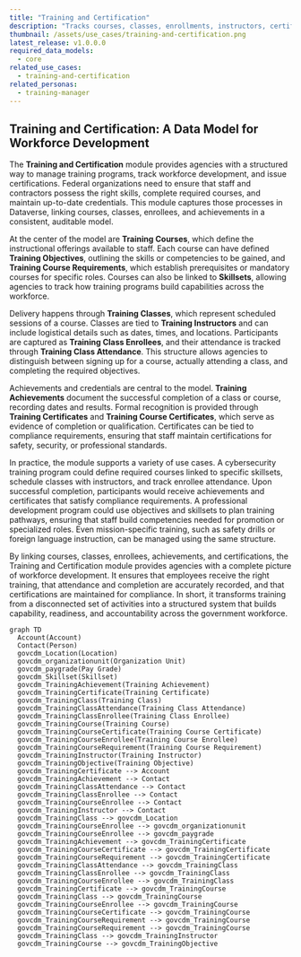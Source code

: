 ```yaml
---
title: "Training and Certification"
description: "Tracks courses, classes, enrollments, instructors, certificates, and related training artifacts to support agency learning and certification programs."
thumbnail: /assets/use_cases/training-and-certification.png
latest_release: v1.0.0.0
required_data_models:
  - core
related_use_cases:
  - training-and-certification
related_personas:
  - training-manager
---
```


## Training and Certification: A Data Model for Workforce Development

The **Training and Certification** module provides agencies with a structured way to manage training programs, track workforce development, and issue certifications. Federal organizations need to ensure that staff and contractors possess the right skills, complete required courses, and maintain up-to-date credentials. This module captures those processes in Dataverse, linking courses, classes, enrollees, and achievements in a consistent, auditable model.

At the center of the model are **Training Courses**, which define the instructional offerings available to staff. Each course can have defined **Training Objectives**, outlining the skills or competencies to be gained, and **Training Course Requirements**, which establish prerequisites or mandatory courses for specific roles. Courses can also be linked to **Skillsets**, allowing agencies to track how training programs build capabilities across the workforce.

Delivery happens through **Training Classes**, which represent scheduled sessions of a course. Classes are tied to **Training Instructors** and can include logistical details such as dates, times, and locations. Participants are captured as **Training Class Enrollees**, and their attendance is tracked through **Training Class Attendance**. This structure allows agencies to distinguish between signing up for a course, actually attending a class, and completing the required objectives.

Achievements and credentials are central to the model. **Training Achievements** document the successful completion of a class or course, recording dates and results. Formal recognition is provided through **Training Certificates** and **Training Course Certificates**, which serve as evidence of completion or qualification. Certificates can be tied to compliance requirements, ensuring that staff maintain certifications for safety, security, or professional standards.

In practice, the module supports a variety of use cases. A cybersecurity training program could define required courses linked to specific skillsets, schedule classes with instructors, and track enrollee attendance. Upon successful completion, participants would receive achievements and certificates that satisfy compliance requirements. A professional development program could use objectives and skillsets to plan training pathways, ensuring that staff build competencies needed for promotion or specialized roles. Even mission-specific training, such as safety drills or foreign language instruction, can be managed using the same structure.

By linking courses, classes, enrollees, achievements, and certifications, the Training and Certification module provides agencies with a complete picture of workforce development. It ensures that employees receive the right training, that attendance and completion are accurately recorded, and that certifications are maintained for compliance. In short, it transforms training from a disconnected set of activities into a structured system that builds capability, readiness, and accountability across the government workforce.

```mermaid
graph TD
  Account(Account)
  Contact(Person)
  govcdm_Location(Location)
  govcdm_organizationunit(Organization Unit)
  govcdm_paygrade(Pay Grade)
  govcdm_Skillset(Skillset)
  govcdm_TrainingAchievement(Training Achievement)
  govcdm_TrainingCertificate(Training Certificate)
  govcdm_TrainingClass(Training Class)
  govcdm_TrainingClassAttendance(Training Class Attendance)
  govcdm_TrainingClassEnrollee(Training Class Enrollee)
  govcdm_TrainingCourse(Training Course)
  govcdm_TrainingCourseCertificate(Training Course Certificate)
  govcdm_TrainingCourseEnrollee(Training Course Enrollee)
  govcdm_TrainingCourseRequirement(Training Course Requirement)
  govcdm_TrainingInstructor(Training Instructor)
  govcdm_TrainingObjective(Training Objective)
  govcdm_TrainingCertificate --> Account
  govcdm_TrainingAchievement --> Contact
  govcdm_TrainingClassAttendance --> Contact
  govcdm_TrainingClassEnrollee --> Contact
  govcdm_TrainingCourseEnrollee --> Contact
  govcdm_TrainingInstructor --> Contact
  govcdm_TrainingClass --> govcdm_Location
  govcdm_TrainingCourseEnrollee --> govcdm_organizationunit
  govcdm_TrainingCourseEnrollee --> govcdm_paygrade
  govcdm_TrainingAchievement --> govcdm_TrainingCertificate
  govcdm_TrainingCourseCertificate --> govcdm_TrainingCertificate
  govcdm_TrainingCourseRequirement --> govcdm_TrainingCertificate
  govcdm_TrainingClassAttendance --> govcdm_TrainingClass
  govcdm_TrainingClassEnrollee --> govcdm_TrainingClass
  govcdm_TrainingCourseEnrollee --> govcdm_TrainingClass
  govcdm_TrainingCertificate --> govcdm_TrainingCourse
  govcdm_TrainingClass --> govcdm_TrainingCourse
  govcdm_TrainingCourseEnrollee --> govcdm_TrainingCourse
  govcdm_TrainingCourseCertificate --> govcdm_TrainingCourse
  govcdm_TrainingCourseRequirement --> govcdm_TrainingCourse
  govcdm_TrainingCourseRequirement --> govcdm_TrainingCourse
  govcdm_TrainingClass --> govcdm_TrainingInstructor
  govcdm_TrainingCourse --> govcdm_TrainingObjective
```

